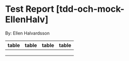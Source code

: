 # Test Report [tdd-och-mock-EllenHalv]

By: Ellen Halvardsson

| table | table | table | table |
|-------|-------|-------|-------|
|       |       |       |       |
|       |       |       |       |
|       |       |       |       |